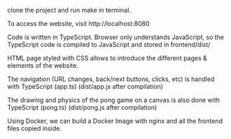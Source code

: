 clone the project and run make in terminal.


To access the website, visit http://localhost:8080

Code is written in TypeScript. Browser only understands JavaScript, so the TypeScript code is compiled to JavaScript and stored in frontend/dist/

HTML page styled with CSS allows to introduce the different pages & elements of the website.

The navigation (URL changes, back/next buttons, clicks, etc) is handled with TypeScript (app.ts) (dist/app.js after compilation)

The drawing and physics of the pong game on a canvas is also done with TypeScript (pong.ts) (dist/pong.js after compilation)

Using Docker, we can build a Docker Image with nginx and all the frontend files copied inside.
